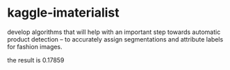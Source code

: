 # kaggle-imaterialist
develop algorithms that will help with an important step towards automatic product detection – to accurately assign segmentations and attribute labels for fashion images.

the result is 0.17859